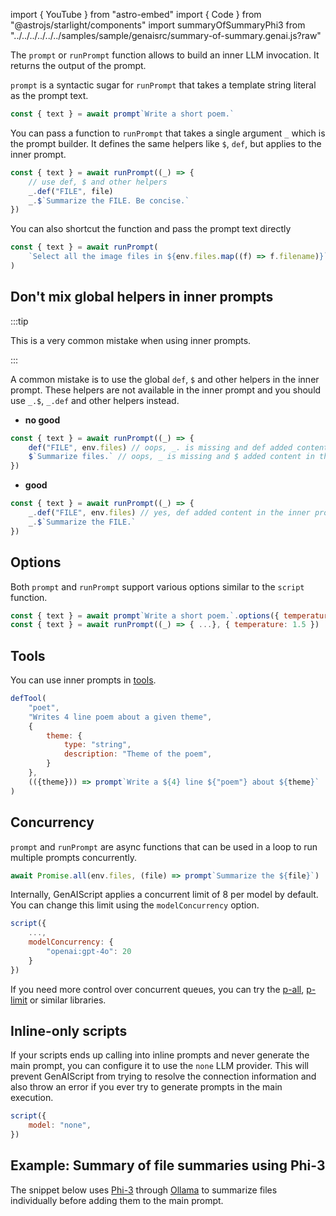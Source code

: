 import { YouTube } from "astro-embed"
import { Code } from "@astrojs/starlight/components"
import summaryOfSummaryPhi3 from "../../../../../../samples/sample/genaisrc/summary-of-summary.genai.js?raw"

The `prompt` or `runPrompt` function allows to build an inner LLM invocation. It returns the output of the prompt.

<YouTube id="https://youtu.be/lnjvPVXgC9k" posterQuality="high" />

`prompt` is a syntactic sugar for `runPrompt` that takes a template string literal as the prompt text.

```js
const { text } = await prompt`Write a short poem.`
```

You can pass a function to `runPrompt` that takes a single argument `_` which is the prompt builder.
It defines the same helpers like `$`, `def`, but applies to the inner prompt.

```js
const { text } = await runPrompt((_) => {
    // use def, $ and other helpers
    _.def("FILE", file)
    _.$`Summarize the FILE. Be concise.`
})
```

You can also shortcut the function and pass the prompt text directly

```js
const { text } = await runPrompt(
    `Select all the image files in ${env.files.map((f) => f.filename)}`
)
```

## Don't mix global helpers in inner prompts 

:::tip

This is a very common mistake when using inner prompts.

:::

A common mistake is to use the global `def`, `$` and other helpers in the inner prompt.
These helpers are not available in the inner prompt and you should use `_.$`, `_.def` and other helpers instead.

- **no good**

```js "def"
const { text } = await runPrompt((_) => {
    def("FILE", env.files) // oops, _. is missing and def added content in the main prompt
    $`Summarize files.` // oops, _ is missing and $ added content in the main prompt
})
```

- **good**

```js "_.def"
const { text } = await runPrompt((_) => {
    _.def("FILE", env.files) // yes, def added content in the inner prompt
    _.$`Summarize the FILE.`
})
```

## Options

Both `prompt` and `runPrompt` support various options similar to the `script` function.

```js
const { text } = await prompt`Write a short poem.`.options({ temperature: 1.5 })
const { text } = await runPrompt((_) => { ...}, { temperature: 1.5 })
```

## Tools

You can use inner prompts in [tools](/genaiscript/reference/scripts/tools).

```js
defTool(
    "poet",
    "Writes 4 line poem about a given theme",
    {
        theme: {
            type: "string",
            description: "Theme of the poem",
        }
    },
    (({theme})) => prompt`Write a ${4} line ${"poem"} about ${theme}`
)
```

## Concurrency

`prompt` and `runPrompt` are async functions that can be used in a loop to run multiple prompts concurrently.

```js
await Promise.all(env.files, (file) => prompt`Summarize the ${file}`)
```

Internally, GenAIScript applies a concurrent limit of 8 per model by default. You can change this limit using the `modelConcurrency` option.

```js "modelConcurrency"
script({
    ...,
    modelConcurrency: {
        "openai:gpt-4o": 20
    }
})
```

If you need more control over concurrent queues,
you can try the [p-all](https://www.npmjs.com/package/p-all),
[p-limit](https://www.npmjs.com/package/p-limit) or similar libraries.

## Inline-only scripts

If your scripts ends up calling into inline prompts and never generate the main prompt, you can configure it to use the `none` LLM provider.
This will prevent GenAIScript from trying to resolve the connection information and also throw an error if you ever try to generate prompts in the main execution.

```js
script({
    model: "none",
})
```

## Example: Summary of file summaries using Phi-3

The snippet below uses [Phi-3](https://azure.microsoft.com/en-us/blog/introducing-phi-3-redefining-whats-possible-with-slms/)
through [Ollama](https://ollama.com/) to summarize files individually before adding them to the main prompt.

<Code code={summaryOfSummaryPhi3} wrap={true} lang="js" />